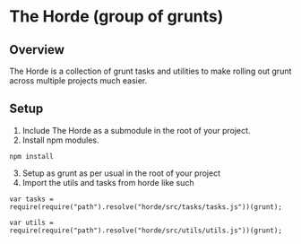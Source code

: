 The Horde (group of grunts)
==============================================================================

Overview
------------------------------------------------------------------------------

The Horde is a collection of grunt tasks and utilities to make rolling out grunt across multiple projects much easier.

Setup
------------------------------------------------------------------------------

1. Include The Horde as a submodule in the root of your project.
2. Install npm modules.
```
npm install
```
3. Setup as grunt as per usual in the root of your project
4. Import the utils and tasks from horde like such
```
var tasks = require(require("path").resolve("horde/src/tasks/tasks.js"))(grunt);

var utils = require(require("path").resolve("horde/src/utils/utils.js"))(grunt);
```
